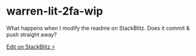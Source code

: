 # warren-lit-2fa-wip

What happens when I modify the readme on StackBlitz. Does it commit & push straight away?

[Edit on StackBlitz ⚡️](https://stackblitz.com/edit/warren-lit-2fa-wip)
